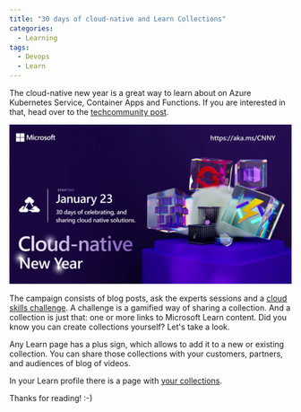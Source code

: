 ```yaml
---
title: "30 days of cloud-native and Learn Collections"
categories:
  - Learning
tags:
  - Devops
  - Learn
---
```


The cloud-native new year is a great way to learn about on Azure Kubernetes Service, Container Apps and Functions. If you are interested in that, head over to the [techcommunity post](https://techcommunity.microsoft.com/t5/microsoft-learn/join-us-for-cloud-native-new-year/m-p/3723530?wt.mc_id=pdebruin_content_blog_cnl_csasci).

![img](../assets/images/2023-01-20-30-days-of-cloud-native.png)

The campaign consists of blog posts, ask the experts sessions and a [cloud skills challenge](https://learn.microsoft.com/users/cloudskillschallenge/collections/xkwnh4nzo5y6?wt.mc_id=pdebruin_content_blog_cnl_csasci). A challenge is a gamified way of sharing a collection. And a collection is just that: one or more links to Microsoft Learn content. Did you know you can create collections yourself? Let's take a look.

Any Learn page has a plus sign, which allows to add it to a new or existing collection. You can share those collections with your customers, partners, and audiences of blog of videos.

In your Learn profile there is a page with [your collections](https://learn.microsoft.com/users/me/collections). 

Thanks for reading! :-)
